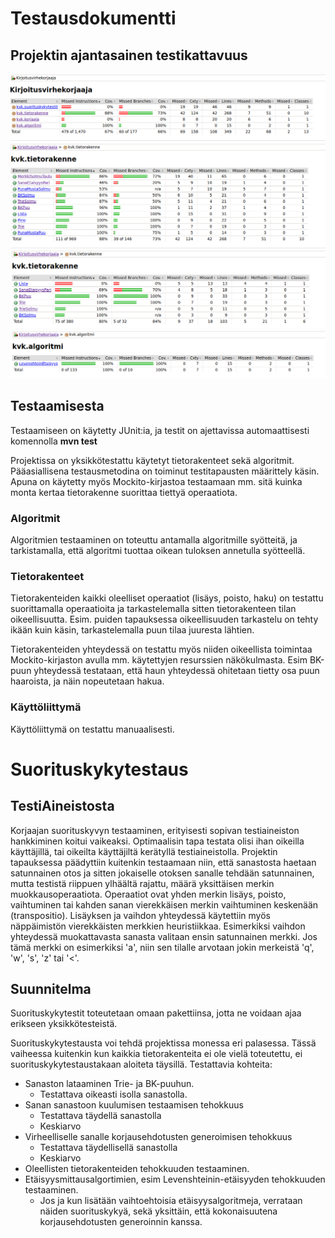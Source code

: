 # Testausdokumentti

## Projektin ajantasainen testikattavuus
![Testikattavuus](https://github.com/LauriTahvanainen/Kirjoitusvirhekorjaaja/blob/master/dokumentaatio/testikattavuus1.png)
![Testikattavuus](https://github.com/LauriTahvanainen/Kirjoitusvirhekorjaaja/blob/master/dokumentaatio/testikattavuus2.png)
![Testikattavuus](https://github.com/LauriTahvanainen/Kirjoitusvirhekorjaaja/blob/master/dokumentaatio/testikattavuus3.png)
![Testikattavuus](https://github.com/LauriTahvanainen/Kirjoitusvirhekorjaaja/blob/master/dokumentaatio/testikattavuus4.png)


## Testaamisesta
Testaamiseen on käytetty JUnit:ia, ja testit on ajettavissa automaattisesti komennolla **mvn test**

Projektissa on yksikkötestattu käytetyt tietorakenteet sekä algoritmit. Pääasiallisena testausmetodina on toiminut testitapausten määrittely käsin. Apuna on käytetty myös Mockito-kirjastoa testaamaan mm. sitä kuinka monta kertaa tietorakenne suorittaa tiettyä operaatiota. 

### Algoritmit
Algoritmien testaaminen on toteuttu antamalla algoritmille syötteitä, ja tarkistamalla, että algoritmi tuottaa oikean tuloksen annetulla syötteellä.

### Tietorakenteet
Tietorakenteiden kaikki oleelliset operaatiot (lisäys, poisto, haku) on testattu suorittamalla operaatioita ja tarkastelemalla sitten tietorakenteen tilan oikeellisuutta. Esim. puiden tapauksessa oikeellisuuden tarkastelu on tehty ikään kuin käsin, tarkastelemalla puun tilaa juuresta lähtien.

Tietorakenteiden yhteydessä on testattu myös niiden oikeellista toimintaa Mockito-kirjaston avulla mm. käytettyjen resurssien näkökulmasta. Esim BK-puun yhteydessä testataan, että haun yhteydessä ohitetaan tietty osa puun haaroista, ja näin nopeutetaan hakua.

### Käyttöliittymä
Käyttöliittymä on testattu manuaalisesti.

# Suorituskykytestaus

## TestiAineistosta
Korjaajan suorituskyvyn testaaminen, erityisesti sopivan testiaineiston hankkiminen koitui vaikeaksi. Optimaalisin tapa testata olisi ihan oikeilla käyttäjillä, tai oikeilta käyttäjiltä kerätyllä testiaineistolla. Projektin tapauksessa päädyttiin kuitenkin testaamaan niin, että sanastosta haetaan satunnainen otos ja sitten jokaiselle otoksen sanalle tehdään satunnainen, mutta testistä riippuen ylhäältä rajattu, määrä yksittäisen merkin muokkausoperaatiota. Operaatiot ovat yhden merkin lisäys, poisto, vaihtuminen tai kahden sanan vierekkäisen merkin vaihtuminen keskenään (transpositio). Lisäyksen ja vaihdon yhteydessä käytettiin myös näppäimistön vierekkäisten merkkien heuristiikkaa. Esimerkiksi vaihdon yhteydessä muokattavasta sanasta valitaan ensin satunnainen merkki. Jos tämä merkki on esimerkiksi 'a', niin sen tilalle arvotaan jokin merkeistä 'q', 'w', 's', 'z' tai '<'.

## Suunnitelma
Suorituskykytestit toteutetaan omaan pakettiinsa, jotta ne voidaan ajaa erikseen yksikkötesteistä.

Suorituskykytestausta voi tehdä projektissa monessa eri palasessa. Tässä vaiheessa kuitenkin kun kaikkia tietorakenteita ei ole vielä toteutettu, ei suorituskykytestaustakaan aloiteta täysillä. Testattavia kohteita:

- Sanaston lataaminen Trie- ja BK-puuhun. 
  - Testattava oikeasti isolla sanastolla.
- Sanan sanastoon kuulumisen testaamisen tehokkuus
  - Testattava täydellä sanastolla
  - Keskiarvo
- Virheelliselle sanalle korjausehdotusten generoimisen tehokkuus
  - Testattava täydellisellä sanastolla
  - Keskiarvo
- Oleellisten tietorakenteiden tehokkuuden testaaminen.
- Etäisyysmittausalgortimien, esim Levenshteinin-etäisyyden tehokkuuden testaaminen.
  - Jos ja kun lisätään vaihtoehtoisia etäisyysalgoritmeja, verrataan näiden suorituskykyä, sekä yksittäin, että kokonaisuutena korjausehdotusten generoinnin kanssa.

